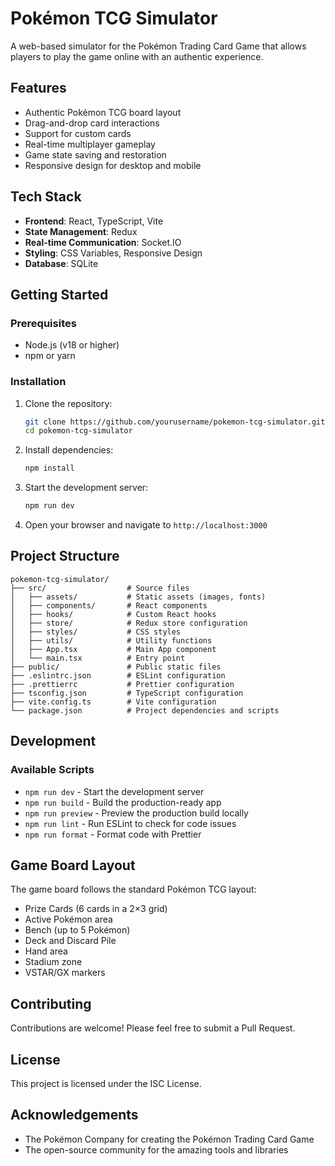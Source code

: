 # Pokémon TCG Simulator

A web-based simulator for the Pokémon Trading Card Game that allows players to play the game online with an authentic experience.

## Features

- Authentic Pokémon TCG board layout
- Drag-and-drop card interactions
- Support for custom cards
- Real-time multiplayer gameplay
- Game state saving and restoration
- Responsive design for desktop and mobile

## Tech Stack

- **Frontend**: React, TypeScript, Vite
- **State Management**: Redux
- **Real-time Communication**: Socket.IO
- **Styling**: CSS Variables, Responsive Design
- **Database**: SQLite

## Getting Started

### Prerequisites

- Node.js (v18 or higher)
- npm or yarn

### Installation

1. Clone the repository:
   ```bash
   git clone https://github.com/yourusername/pokemon-tcg-simulator.git
   cd pokemon-tcg-simulator
   ```

2. Install dependencies:
   ```bash
   npm install
   ```

3. Start the development server:
   ```bash
   npm run dev
   ```

4. Open your browser and navigate to `http://localhost:3000`

## Project Structure

```
pokemon-tcg-simulator/
├── src/                  # Source files
│   ├── assets/           # Static assets (images, fonts)
│   ├── components/       # React components
│   ├── hooks/            # Custom React hooks
│   ├── store/            # Redux store configuration
│   ├── styles/           # CSS styles
│   ├── utils/            # Utility functions
│   ├── App.tsx           # Main App component
│   └── main.tsx          # Entry point
├── public/               # Public static files
├── .eslintrc.json        # ESLint configuration
├── .prettierrc           # Prettier configuration
├── tsconfig.json         # TypeScript configuration
├── vite.config.ts        # Vite configuration
└── package.json          # Project dependencies and scripts
```

## Development

### Available Scripts

- `npm run dev` - Start the development server
- `npm run build` - Build the production-ready app
- `npm run preview` - Preview the production build locally
- `npm run lint` - Run ESLint to check for code issues
- `npm run format` - Format code with Prettier

## Game Board Layout

The game board follows the standard Pokémon TCG layout:

- Prize Cards (6 cards in a 2×3 grid)
- Active Pokémon area
- Bench (up to 5 Pokémon)
- Deck and Discard Pile
- Hand area
- Stadium zone
- VSTAR/GX markers

## Contributing

Contributions are welcome! Please feel free to submit a Pull Request.

## License

This project is licensed under the ISC License.

## Acknowledgements

- The Pokémon Company for creating the Pokémon Trading Card Game
- The open-source community for the amazing tools and libraries
